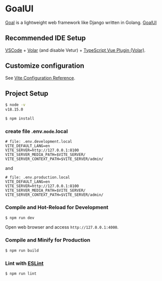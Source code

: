 # GoalUI
[Goal](https://github.com/huoyijie/Goal) is a lightweight web framework like Django written in Golang.
[GoalUI](https://github.com/huoyijie/GoalUI)

## Recommended IDE Setup

[VSCode](https://code.visualstudio.com/) + [Volar](https://marketplace.visualstudio.com/items?itemName=Vue.volar) (and disable Vetur) + [TypeScript Vue Plugin (Volar)](https://marketplace.visualstudio.com/items?itemName=Vue.vscode-typescript-vue-plugin).

## Customize configuration

See [Vite Configuration Reference](https://vitejs.dev/config/).

## Project Setup

```bash
$ node -v
v18.15.0
```

```bash
$ npm install
```

### create file .env.`mode`.local

```
# file: .env.development.local
VITE_DEFAULT_LANG=en
VITE_SERVER=http://127.0.0.1:8100
VITE_SERVER_MEDIA_PATH=$VITE_SERVER/
VITE_SERVER_CONTEXT_PATH=$VITE_SERVER/admin/
```

and

```
# file: .env.production.local
VITE_DEFAULT_LANG=en
VITE_SERVER=http://127.0.0.1:8100
VITE_SERVER_MEDIA_PATH=$VITE_SERVER/
VITE_SERVER_CONTEXT_PATH=$VITE_SERVER/admin/
```

### Compile and Hot-Reload for Development

```bash
$ npm run dev
```

Open web browser and access `http://127.0.0.1:4000`.

### Compile and Minify for Production

```bash
$ npm run build
```

### Lint with [ESLint](https://eslint.org/)

```bash
$ npm run lint
```